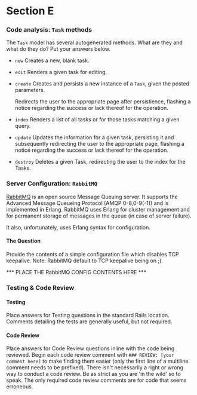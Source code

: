 # Section E

### Code analysis: `Task` methods

The `Task` model has several autogenerated methods.  What are they and what do they do?  Put your answers below.

* `new`
  Creates a new, blank task.

* `edit`
  Renders a given task for editing.

* `create`
  Creates and persists a new instance of a `Task`, given the posted parameters.

    Redirects the user to the appropriate page after persistience, flashing
    a notice regarding the success or lack thereof for the operation.

* `index`
  Renders a list of all tasks or for those tasks matching a given query.

* `update`
  Updates the information for a given task, persisting it and subsequently redirecting
  the user to the appropriate page, flashing a notice regarding the success
  or lack thereof for the operation.

* `destroy`
  Deletes a given Task, redirecting the user to the index for the Tasks.

### Server Configuration: `RabbitMQ`

[RabbitMQ](https://www.rabbitmq.com) is an open source Message Queuing server. It supports the Advanced Message Queueing Protocol (AMQP 0-8,0-9(-1)) and is implemented in Erlang. RabbitMQ uses Erlang for cluster management and for permanent storage of messages in the queue (in case of server failure).

It also, unfortunately, uses Erlang syntax for configuration.

#### The Question

Provide the contents of a simple configuration file which disables TCP keepalive.  Note: RabbitMQ default to TCP keepalive being on ;).

*** PLACE THE RabbitMQ CONFIG CONTENTS HERE ***

### Testing & Code Review

#### Testing

Place answers for Testing questions in the standard Rails location.  Comments detailing the tests are generally useful, but not required.

#### Code Review

Place answers for Code Review questions inline with the code being reviewed. Begin each code review comment with `### REVIEW: [your comment here]` to make finding them easier (only the first line of a multiline comment needs to be prefixed).  There isn't necessarily a right or wrong way to conduct a code review.  Be as strict as you are 'in the wild' so to speak.  The only required code review comments are for code that seems erroneous.

